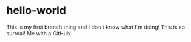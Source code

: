 # hello-world

This is my first branch thing and I don't know what I'm doing! This is so surreal! Me with a GitHub! 
